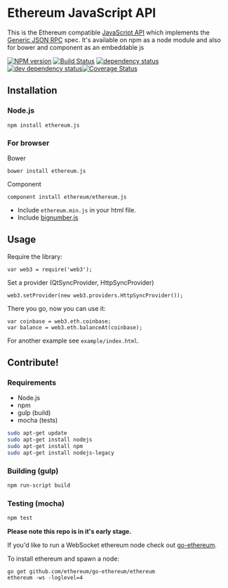 # Ethereum JavaScript API

This is the Ethereum compatible [JavaScript API](https://github.com/ethereum/wiki/wiki/JavaScript-API)
which implements the [Generic JSON RPC](https://github.com/ethereum/wiki/wiki/Generic-JSON-RPC) spec. It's available on npm as a node module and also for bower and component as an embeddable js

[![NPM version][npm-image]][npm-url] [![Build Status][travis-image]][travis-url] [![dependency status][dep-image]][dep-url] [![dev dependency status][dep-dev-image]][dep-dev-url][![Coverage Status][coveralls-image]][coveralls-url]

<!-- [![browser support](https://ci.testling.com/ethereum/ethereum.js.png)](https://ci.testling.com/ethereum/ethereum.js) -->

## Installation

### Node.js

    npm install ethereum.js

### For browser
Bower

	bower install ethereum.js

Component

	component install ethereum/ethereum.js

* Include `ethereum.min.js` in your html file.
* Include [bignumber.js](https://github.com/MikeMcl/bignumber.js/)

## Usage
Require the library:

	var web3 = require('web3');

Set a provider (QtSyncProvider, HttpSyncProvider)

	web3.setProvider(new web3.providers.HttpSyncProvider());

There you go, now you can use it:

```
var coinbase = web3.eth.coinbase;
var balance = web3.eth.balanceAt(coinbase);
```


For another example see `example/index.html`.

## Contribute!

### Requirements

* Node.js
* npm
* gulp (build)
* mocha (tests)

```bash
sudo apt-get update
sudo apt-get install nodejs
sudo apt-get install npm
sudo apt-get install nodejs-legacy
```

### Building (gulp)

```bash
npm run-script build
```


### Testing (mocha)

```bash
npm test
```

**Please note this repo is in it's early stage.**

If you'd like to run a WebSocket ethereum node check out
[go-ethereum](https://github.com/ethereum/go-ethereum).

To install ethereum and spawn a node:

```
go get github.com/ethereum/go-ethereum/ethereum
ethereum -ws -loglevel=4
```

[npm-image]: https://badge.fury.io/js/ethereum.js.png
[npm-url]: https://npmjs.org/package/ethereum.js
[travis-image]: https://travis-ci.org/ethereum/ethereum.js.svg
[travis-url]: https://travis-ci.org/ethereum/ethereum.js
[dep-image]: https://david-dm.org/ethereum/ethereum.js.svg
[dep-url]: https://david-dm.org/ethereum/ethereum.js
[dep-dev-image]: https://david-dm.org/ethereum/ethereum.js/dev-status.svg
[dep-dev-url]: https://david-dm.org/ethereum/ethereum.js#info=devDependencies
[coveralls-image]: https://coveralls.io/repos/ethereum/ethereum.js/badge.svg?branch=develop
[coveralls-url]: https://coveralls.io/r/ethereum/ethereum.js?branch=develop

